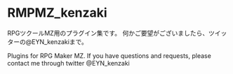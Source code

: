 # RMPMZ_kenzaki
RPGツクールMZ用のプラグイン集です。
何かご要望がございましたら、ツイッターの@EYN_kenzakiまで。

Plugins for RPG Maker MZ.
If you have questions and requests, please contact me through twitter @EYN_kenzaki
